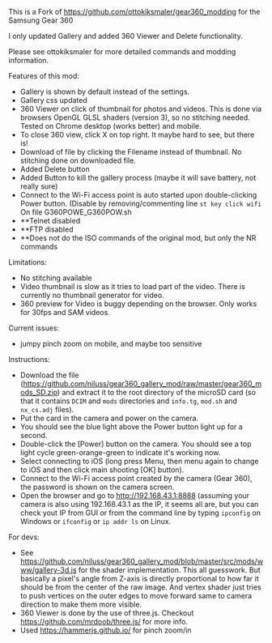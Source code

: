 This is a Fork of https://github.com/ottokiksmaler/gear360_modding for the Samsung Gear 360

I only updated Gallery and added 360 Viewer and Delete functionality.

Please see ottokiksmaler for more detailed commands and modding information.



Features of this mod:
- Gallery is shown by default instead of the settings.
- Gallery css updated
- 360 Viewer on click of thumbnail for photos and videos. This is done via browsers OpenGL GLSL shaders (version 3), so no stitching needed. Tested on Chrome desktop (works better) and mobile.
- To close 360 view, click X on top right. It maybe hard to see, but there is!
- Download of file by clicking the Filename instead of thumbnail. No stitching done on downloaded file.
- Added Delete button
- Added Button to kill the gallery process (maybe it will save battery, not really sure)
- Connect to the Wi-Fi access point is auto started upon double-clicking Power button. (Disable by removing/commenting line ```st key click wifi``` On file G360POWE_G360POW.sh
- **Telnet disabled
- **FTP disabled
- **Does not do the ISO commands of the original mod, but only the NR commands

Limitations:
- No stitching available
- Video thumbnail is slow as it tries to load part of the video. There is currently no thumbnail generator for video.
- 360 preview for Video is buggy depending on the browser. Only works for 30fps and SAM videos.

Current issues:
- jumpy pinch zoom on mobile, and maybe too sensitive


Instructions:

- Download the file (https://github.com/niluss/gear360_gallery_mod/raw/master/gear360_mods_SD.zip) and extract it to the root directory of the microSD card (so that it contains ```DCIM``` and ```mods``` directories and ```info.tg```, ```mod.sh``` and ```nx_cs.adj``` files). 
- Put the card in the camera and power on the camera.
- You should see the blue light above the Power button light up for a second.
- Double-click the [Power] button on the camera. You should see a top light cycle green-orange-green to indicate it's working now.
- Select connecting to iOS (long press Menu, then menu again to change to iOS and then click main shooting [OK] button).
- Connect to the Wi-Fi access point created by the camera (Gear 360), the password is shown on the camera screen.
- Open the browser and go to http://192.168.43.1:8888 (assuming your camera is also using 192.168.43.1 as the IP, it seems all are, but you can check yout IP from GUI or from the command line by typing ```ipconfig``` on Windows or ```ifconfig``` or ```ip addr ls``` on Linux.


For devs:
- See https://github.com/niluss/gear360_gallery_mod/blob/master/src/mods/www/gallery-3d.js for the shader implementation. This all guesswork. But basically a pixel's angle from Z-axis is directly proportional to how far it should be from the center of the raw image. And vertex shader just tries to push vertices on the outer edges to move forward same to camera direction to make them more visible.
- 360 Viewer is done by the use of three.js. Checkout https://github.com/mrdoob/three.js/ for more info.
- Used https://hammerjs.github.io/ for pinch zoom/in
